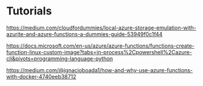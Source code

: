 # Tutorials

https://medium.com/cloudfordummies/local-azure-storage-emulation-with-azurite-and-azure-functions-a-dummies-guide-53949f0c1f44

https://docs.microsoft.com/en-us/azure/azure-functions/functions-create-function-linux-custom-image?tabs=in-process%2Cpowershell%2Cazure-cli&pivots=programming-language-python

https://medium.com/@ignacioboada1/how-and-why-use-azure-functions-with-docker-4740eeb38712
